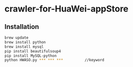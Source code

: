 crawler-for-HuaWei-appStore
======================================

## Installation

```bash
brew update
brew install python
brew install mysql
pip install beautifulsoup4
pip install MySQL-python
python HWASO.py *** *** ***          //keyword
```


